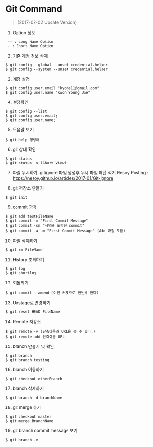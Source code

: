# Git Command
> (2017-02-02 Update Version)

1. Option 정보

```shell
 -- : Long Name Option
 - : Short Name Option
```

2. 기존 계정 정보 삭제

```shell
$ git config --global --unset credential.helper
$ git config --system --unset credential.helper
```

3. 계정 설정

```shell
$ git config user.email "kyoje11@gmail.com"
$ git config user.name "Kwon Young Jae"
```

4. 설정확인

```shell
$ git config --list
$ git config user.email;
$ git config user.name;
```

5. 도움말 보기

```shell
$ git help 명령어
```

6. git 상태 확인

```shell
$ git status
$ git status -s (Short View)
```

7. 파일 무시하기
.gitignore 파일 생성후 무시 파일 패턴 적기
Nesoy Posting : <https://nesoy.github.io/articles/2017-01/Git-Ignore>

8. git 저장소 만들기

```shell
$ git init
```

9. commit 과정

```shell
$ git add testFileName
$ git commit -m "First Commit Message"
$ git commit -sm "서명을 포함한 commit"
$ git commit -a -m "First Commit Message" (Add 과정 포함)
```

10. 파일 삭제하기

```shell
$ git rm FileName
```

11. History 조회하기

```shell
$ git log
$ git shortlog
```

12. 되돌리기

```shell
$ git commit --amend (이전 커밋으로 한번에 한다)
```

13. Unstage로 변경하기

```shell
$ git reset HEAD FileName
```

14. Remote 저장소

```shell
$ git remote -v (단축이름과 URL을 볼 수 있다.)
$ git remote add 단축이름 URL
```

15. branch 만들기 및 확인

```shell
$ git branch
$ git branch testing
```

16. branch 이동하기

```shell
$ git checkout otherBranch
```

17. branch 삭제하기

```shell
$ git branch -d branchName
```

18. git merge 하기

```shell
$ git checkout master
$ git merge BranchName
```

19. git branch commit message 보기

```shell
$ git branch -v
```
